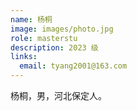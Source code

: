 ```yaml
---
name: 杨桐
image: images/photo.jpg
role: masterstu
description: 2023 级
links:
  email: tyang2001@163.com
---
```


杨桐，男，河北保定人。